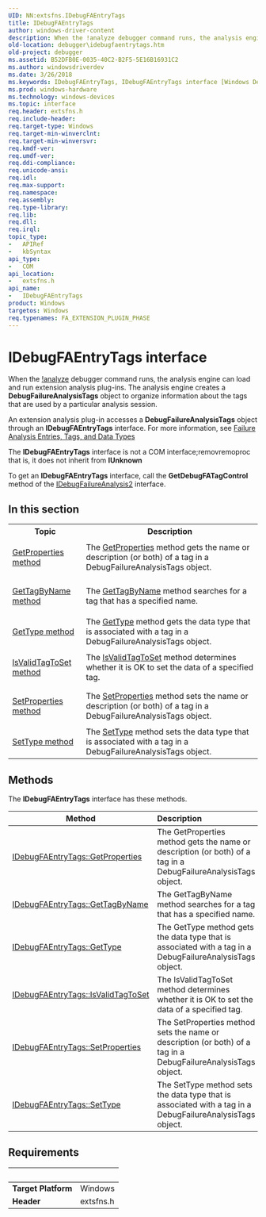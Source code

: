 ```yaml
---
UID: NN:extsfns.IDebugFAEntryTags
title: IDebugFAEntryTags
author: windows-driver-content
description: When the !analyze debugger command runs, the analysis engine can load and run extension analysis plug-ins.
old-location: debugger\idebugfaentrytags.htm
old-project: debugger
ms.assetid: B52DFB0E-0035-40C2-B2F5-5E16B16931C2
ms.author: windowsdriverdev
ms.date: 3/26/2018
ms.keywords: IDebugFAEntryTags, IDebugFAEntryTags interface [Windows Debugging], IDebugFAEntryTags interface [Windows Debugging], described, debugger.idebugfaentrytags, extsfns/IDebugFAEntryTags
ms.prod: windows-hardware
ms.technology: windows-devices
ms.topic: interface
req.header: extsfns.h
req.include-header: 
req.target-type: Windows
req.target-min-winverclnt: 
req.target-min-winversvr: 
req.kmdf-ver: 
req.umdf-ver: 
req.ddi-compliance: 
req.unicode-ansi: 
req.idl: 
req.max-support: 
req.namespace: 
req.assembly: 
req.type-library: 
req.lib: 
req.dll: 
req.irql: 
topic_type:
-	APIRef
-	kbSyntax
api_type:
-	COM
api_location:
-	extsfns.h
api_name:
-	IDebugFAEntryTags
product: Windows
targetos: Windows
req.typenames: FA_EXTENSION_PLUGIN_PHASE
---
```


# IDebugFAEntryTags interface

When the <a href="https://msdn.microsoft.com/library/windows/hardware/ff562112">!analyze</a> debugger command runs, the analysis engine
   can load and run extension analysis plug-ins. The analysis engine creates a 
	<b>DebugFailureAnalysisTags</b> object to organize information 
	about the tags that are used by a particular analysis session.

An extension analysis plug-in accesses a
	 <b>DebugFailureAnalysisTags</b> object through an 
	 <b>IDebugFAEntryTags</b> interface. 
	 For more information, see <a href="https://msdn.microsoft.com/7648F789-85D5-4247-90DD-2EAA43543483">Failure Analysis Entries, Tags, and Data Types</a>

The <b>IDebugFAEntryTags</b>
 interface is not a COM interface;removremoproc that is, it does not inherit from <b>IUnknown</b>

To get an <b>IDebugFAEntryTags</b> interface,
  call the <b>GetDebugFATagControl</b> method of the <a href="https://msdn.microsoft.com/library/windows/hardware/jj983405">IDebugFailureAnalysis2</a> 
  interface.


<h2><a id="in_this_section"></a>In this section</h2>
<table>
<tr>
<th>Topic</th>
<th>Description</th>
</tr>
<tr>
<td>

<a href="https://msdn.microsoft.com/140EAE7D-E349-4096-8578-6CF011C1FBA7">GetProperties method</a>


</td>
<td>
The <a href="https://msdn.microsoft.com/library/windows/hardware/jj991811">GetProperties</a> method gets the name or description (or both) of a tag in a DebugFailureAnalysisTags object.

</td>
</tr>
<tr>
<td>

<a href="https://msdn.microsoft.com/3EA8FE2A-85CE-4C81-81EB-F08028F0F822">GetTagByName method</a>


</td>
<td>
The <a href="https://msdn.microsoft.com/library/windows/hardware/jj991812">GetTagByName</a> method searches for a tag that has a specified name.

</td>
</tr>
<tr>
<td>

<a href="https://msdn.microsoft.com/CE43711F-E17B-4234-A885-4FE04EA53903">GetType method</a>


</td>
<td>
The <a href="https://msdn.microsoft.com/library/windows/hardware/jj991813">GetType</a> method gets the data type that is associated with a tag in a DebugFailureAnalysisTags object.

</td>
</tr>
<tr>
<td>

<a href="https://msdn.microsoft.com/83B5C54F-182B-4D2F-8ED2-7A0B529F1D2E">IsValidTagToSet method</a>


</td>
<td>
The <a href="https://msdn.microsoft.com/library/windows/hardware/jj991814">IsValidTagToSet</a> method determines whether it is OK to set the data of a specified tag.

</td>
</tr>
<tr>
<td>

<a href="https://msdn.microsoft.com/EEBD3291-4DFC-4503-9F5A-49591FE09680">SetProperties method</a>


</td>
<td>
The <a href="https://msdn.microsoft.com/library/windows/hardware/jj991815">SetProperties</a> method sets the name or description (or both) of a tag in a DebugFailureAnalysisTags object. 

</td>
</tr>
<tr>
<td>

<a href="https://msdn.microsoft.com/F507864B-B20C-4F71-B068-802780243106">SetType method</a>


</td>
<td>
The <a href="https://msdn.microsoft.com/library/windows/hardware/jj991816">SetType</a> method sets the data type that is associated with a tag in a DebugFailureAnalysisTags object.

</td>
</tr>
</table>

## Methods

<p>The <b>IDebugFAEntryTags</b> interface has these methods.</p>

| Method | Description |
| ---- |:---- |
| [IDebugFAEntryTags::GetProperties](nf-extsfns-idebugfaentrytags-getproperties.md) | The GetProperties method gets the name or description (or both) of a tag in a DebugFailureAnalysisTags object. |
| [IDebugFAEntryTags::GetTagByName](nf-extsfns-idebugfaentrytags-gettagbyname.md) | The GetTagByName method searches for a tag that has a specified name. |
| [IDebugFAEntryTags::GetType](nf-extsfns-idebugfaentrytags-gettype.md) | The GetType method gets the data type that is associated with a tag in a DebugFailureAnalysisTags object. |
| [IDebugFAEntryTags::IsValidTagToSet](nf-extsfns-idebugfaentrytags-isvalidtagtoset.md) | The IsValidTagToSet method determines whether it is OK to set the data of a specified tag. |
| [IDebugFAEntryTags::SetProperties](nf-extsfns-idebugfaentrytags-setproperties.md) | The SetProperties method sets the name or description (or both) of a tag in a DebugFailureAnalysisTags object. |
| [IDebugFAEntryTags::SetType](nf-extsfns-idebugfaentrytags-settype.md) | The SetType method sets the data type that is associated with a tag in a DebugFailureAnalysisTags object. |


## Requirements
| &nbsp; | &nbsp; |
| ---- |:---- |
| **Target Platform** | Windows |
| **Header** | extsfns.h |